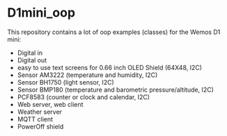# D1mini_oop
This repository contains a lot of oop examples (classes) for the Wemos D1 mini:

* Digital in
* Digital out
* easy to use text screens for 0.66 inch OLED Shield (64X48, I2C)
* Sensor AM3222 (temperature and humidity, I2C)
* Sensor BH1750 (light sensor, I2C)
* Sensor BMP180 (temperature and barometric pressure/altitude, I2C)
* PCF8583 (counter or clock and calendar, I2C)
* Web server, web client
* Weather server
* MQTT client
* PowerOff shield
